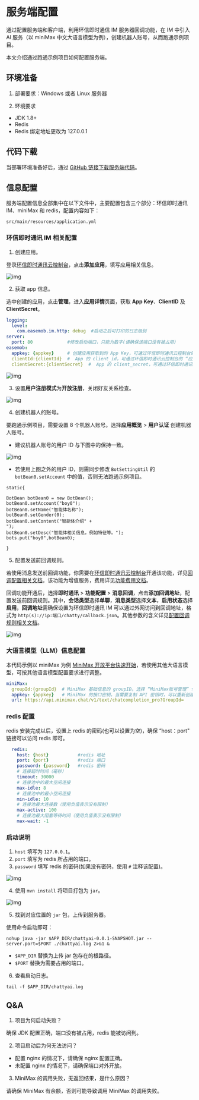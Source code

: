 # 服务端配置

通过配置服务端和客户端，利用环信即时通信 IM 服务器回调功能，在 IM 中引入 AI 服务（以 miniMax 中文大语言模型为例），创建机器人账号，从而跑通示例项目。

本文介绍通过跑通示例项目如何配置服务端。

## 环境准备

1. 部署要求：Windows 或者 Linux 服务器

2. 环境要求

- JDK 1.8+
- Redis
- Redis 绑定地址更改为 127.0.0.1

## 代码下载

当部署环境准备好后，通过 [GitHub 链接下载服务端代码](https://github.com/easemob/Easemob-AIGCService-Example)。

## 信息配置

服务端配置信息全部集中在以下文件中，主要配置包含三个部分：环信即时通讯 IM、miniMax 和 redis，配置内容如下：

```
src/main/resources/application.yml
```

### 环信即时通讯 IM 相关配置

1. 创建应用。

登录[环信即时通讯云控制台](https://console.easemob.com/user/login)，点击**添加应用**，填写应用相关信息。

![img](@static/images/aigc/app_create.png)
 
2. 获取 app 信息。

选中创建的应用，点击**管理**，进入**应用详情**页面，获取 **App Key**、**ClientID** 及**ClientSecret**。

```yaml
logging:
  level:
    com.easemob.im.http: debug  #启动之后可打印的日志级别
server:
  port: 80             #修改启动端口，只能为数字(请确保该端口没有被占用)
easemob:
  appkey: {appkey}     # 创建应用获取到的 App Key，可通过环信即时通讯云控制台的 “应用详情” 页面上的 “APPKEY” 字段获取。
  clientId:{clientId}  #  App 的 client_id，可通过环信即时通讯云控制台的 “应用详情” 页面上的 “Client ID” 字段获取。
  clientSecret:{clientSecret}  #  App 的 client_secret，可通过环信即时通讯云控制台的 “应用详情” 页面上的 “ClientSecret” 字段获取。
```

![img](@static/images/aigc/app_detail.png)

3. 设置**用户注册模式**为**开放注册**，关闭好友关系检查。

![img](@static/images/aigc/user_register_contact.png)

4. 创建机器人的账号。

要跑通示例项目，需要设置 8 个机器人账号。选择**应用概览** > **用户认证** 创建机器人账号。

- 建议机器人账号的用户 ID 与下图中的保持一致。

![img](@static/images/aigc/robot_account_create.png)

- 若使用上图之外的用户 ID，则需同步修改 `BotSettingUtil` 的 `botBean0.setAccount` 中的值，否则无法跑通示例项目。

```
static{

BotBean botBean0 = new BotBean();
botBean0.setAccount("boy0");
botBean0.setName("智能体名称");
botBean0.setGender(0);
botBean0.setContent("智能体介绍" +
");
botBean0.setDesc("智能体相关信息，例如特征等。");
bots.put("boy0",botBean0);

}
```

5. 配置发送前回调规则。

若使用消息发送前回调功能，你需要在[环信即时通讯云控制台](https://console.easemob.com/user/login)开通该功能，详见[回调配置相关文档](/product/enable_and_configure_IM.html#配置消息回调)。该功能为增值服务，费用详见[功能费用文档](/product/pricing.html#增值服务费用)。

回调功能开通后，选择**即时通讯** > **功能配置** > **消息回调**，点击**添加回调地址**，配置发送前回调规则。其中，**会话类型**选择**单聊**，**消息类型**选择**文本**，**启用状态**选择**启用**，**回调地址**需确保设置为环信即时通讯 IM 可以通过外网访问到回调地址，格式为 `http(s)://ip:端口/chatty/callback.json`。其他参数的含义详见[配置回调规则相关文档](/product/enable_and_configure_IM.html#配置回调规则)。

![img](@static/images/aigc/callback_address.png)

### 大语言模型（LLM）信息配置

本代码示例以 miniMax 为例 [MiniMax 开放平台快速开始](https://platform.minimaxi.com/document/Fast%20access?key=66701cf51d57f38758d581b2)，若使用其他大语言模型，可按其他语言模型配置要求进行调整。

```yaml
miniMax:
  groupId:{groupId}  # MiniMax 基础信息的 groupID。选择 “MiniMax账号管理” > “账户信息”页面，获取 “groupID” 字段。
  appkey: {appkey}   # MiniMax 的接口密钥。当需要复制 API 密钥时，可以重新创建一个以完成复制操作。
  url: https://api.minimax.chat/v1/text/chatcompletion_pro?GroupId=
```  

### redis 配置

redis 安装完成以后，设置上 redis 的密码(也可以设置为空)，确保 “host：port" 链接可以访问 redis 即可。

```yaml
  redis:
    host: {host}           #redis 地址
    port: {port}           #redis 端口
    password: {password}   #redis 密码
    # 连接超时时间（毫秒）
    timeout: 30000
    # 连接池中的最大空闲连接
    max-idle: 8
    # 连接池中的最小空闲连接
    min-idle: 10
    # 连接池最大连接数（使用负值表示没有限制）
    max-active: 100
    # 连接池最大阻塞等待时间（使用负值表示没有限制）
    max-wait: -1
```      

### 启动说明

1. `host` 填写为 `127.0.0.1`。
2. `port` 填写为 redis 所占用的端口。
3. `password` 填写 redis 的密码(如果没有密码，使用 `#` 注释该配置)。

![img](@static/images/aigc/redis_password.png)

4. 使用 `mvn install` 将项目打包为 `jar`。

![img](@static/images/aigc/jar.png)

5. 找到对应位置的 `jar` 包，上传到服务器。

使用命令启动即可：

```shell
nohup java -jar $APP_DIR/chattyai-0.0.1-SNAPSHOT.jar --server.port=$PORT ./chattyai.log 2>&1 &
```

- `$APP_DIR` 替换为上传 jar 包存在的根路径。
- `$PORT` 替换为需要占用的端口。

6. 查看启动日志。

```shell
tail -f $APP_DIR/chattyai.log 
```

## Q&A

1. 项目为何启动失败？

  确保 JDK 配置正确，端口没有被占用，redis 能被访问到。

2. 项目启动后为何无法访问？

  - 配置 nginx 的情况下，请确保 nginx 配置正确。
  - 未配置 nginx 的情况下，请确保端口对外开放。

3. MiniMax 的调用失败，无返回结果，是什么原因？

  请确保 MiniMax 有余额，否则可能导致调用 MiniMax 的调用失败。


